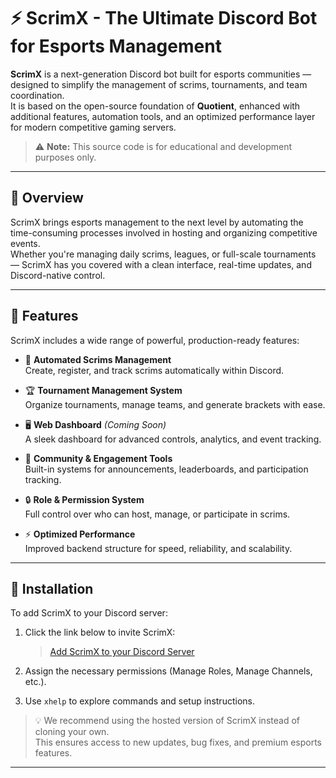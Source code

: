 # ⚡ ScrimX - The Ultimate Discord Bot for Esports Management

**ScrimX** is a next-generation Discord bot built for esports communities — designed to simplify the management of scrims, tournaments, and team coordination.  
It is based on the open-source foundation of **Quotient**, enhanced with additional features, automation tools, and an optimized performance layer for modern competitive gaming servers.

> ⚠️ **Note:** This source code is for educational and development purposes only.

---

## 🎯 Overview

ScrimX brings esports management to the next level by automating the time-consuming processes involved in hosting and organizing competitive events.  
Whether you're managing daily scrims, leagues, or full-scale tournaments — ScrimX has you covered with a clean interface, real-time updates, and Discord-native control.

---

## 🚀 Features

ScrimX includes a wide range of powerful, production-ready features:

- 🧠 **Automated Scrims Management**  
  Create, register, and track scrims automatically within Discord.

- 🏆 **Tournament Management System**  
  Organize tournaments, manage teams, and generate brackets with ease.

- 🖥️ **Web Dashboard** *(Coming Soon)*  
  A sleek dashboard for advanced controls, analytics, and event tracking.

- 👥 **Community & Engagement Tools**  
  Built-in systems for announcements, leaderboards, and participation tracking.

- 🔒 **Role & Permission System**  
  Full control over who can host, manage, or participate in scrims.

- ⚡ **Optimized Performance**  
  Improved backend structure for speed, reliability, and scalability.

---

## 🧩 Installation

To add ScrimX to your Discord server:

1. Click the link below to invite ScrimX:
   > [Add ScrimX to your Discord Server](https://discord.com/oauth2/authorize?client_id=1423635662116094025&permissions=8&integration_type=0&scope=bot+applications.commands)

2. Assign the necessary permissions (Manage Roles, Manage Channels, etc.).
3. Use `xhelp` to explore commands and setup instructions.

> 💡 We recommend using the hosted version of ScrimX instead of cloning your own.  
> This ensures access to new updates, bug fixes, and premium esports features.

---
